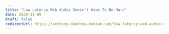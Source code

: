 ```yaml
---
title: "Low Latency Web Audio Doesn’t Have To Be Hard"
date: 2020-11-09
draft: false
redirectUrl: https://anthony-dandrea.medium.com/low-latency-web-audio-doesnt-have-to-be-hard-7e602a772319
---
```

